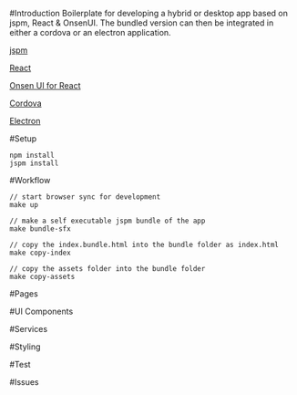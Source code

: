#Introduction
Boilerplate for developing a hybrid or desktop app based on jspm, React & OnsenUI.
The bundled version can then be integrated in either a cordova or an electron application.

[jspm](http://jspm.io/)

[React](https://facebook.github.io/react/)

[Onsen UI for React](https://onsen.io/react/)

[Cordova](https://cordova.apache.org/)

[Electron](http://electron.atom.io/)

#Setup

    npm install
    jspm install


#Workflow
    
    // start browser sync for development
    make up
    
    // make a self executable jspm bundle of the app
    make bundle-sfx
    
    // copy the index.bundle.html into the bundle folder as index.html    
    make copy-index
    
    // copy the assets folder into the bundle folder
    make copy-assets
    
#Pages

#UI Components

#Services

#Styling

#Test

#Issues
